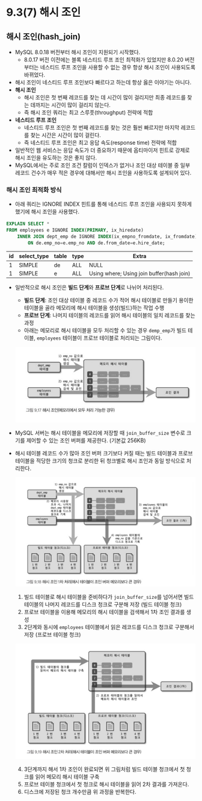 # 9.3(7) 해시 조인

## 해시 조인(hash_join)

- MySQL 8.0.18 버전부터 해시 조인이 지원되기 시작했다.
    - 8.0.17 버전 이전에는 블록 네스티드 루프 조인 최적화가 있었지만 8.0.20 버전부터는 네스티드 루프 조인을 사용할 수 없는 경우 항상 해시 조인이 사용되도록 바뀌었다.
- 해시 조인이 네스티드 루프 조인보다 빠르다고 하는데 항상 옳은 이야기는 아니다.
- **해시 조인**
    - 해시 조인은 첫 번째 레코드를 찾는 데 시간이 많이 걸리지만 최종 레코드를 찾는 데까지는 시간이 많이 걸리지 않는다.
    - 즉 해시 조인 쿼리는 최고 스루풋(throughput) 전략에 적합
- **네스티드 루프 조인**
    - 네스티드 루프 조인은 첫 번째 레코드를 찾는 것은 훨씬 빠르지만 마지막 레코드를 찾는 시간은 시간이 많이 걸린다.
    - 즉 네스티드 루프 조인은 최고 응답 속도(response time) 전략에 적합
- 일반적인 웹 서비스는 응답 속도가 더 중요하기 때문에 옵티마이저 힌트로 강제로 해시 조인을 유도하는 것은 좋지 않다.
- MySQL에서는 주로 조인 조건 칼럼이 인덱스가 없거나 조인 대상 테이블 중 일부 레코드 건수가 매우 적은 경우에 대해서만 해시 조인을 사용하도록 설계되어 있다.

### 해시 조인 최적화 방식

- 아래 쿼리는 IGNORE INDEX 힌트를 통해 네스티드 루프 조인을 사용되지 못하게 했기에 해시 조인을 사용했다.

```sql
EXPLAIN SELECT * 
FROM employees e IGNORE INDEX(PRIMARY, ix_hiredate)
	INNER JOIN dept_emp de IGNORE INDEX(ix_empno_fromdate, ix_fromdate)
		ON de.emp_no=e.emp_no AND de.from_date=e.hire_date;
```

| id | select_type | table | type | Extra |
| --- | --- | --- | --- | --- |
| 1 | SIMPLE | de | ALL | NULL |
| 1 | SIMPLE | e | ALL | Using where; Using join buffer(hash join) |

- 일반적으로 해시 조인은 **빌드 단계**와 **프로브 단계**로 나뉘어 처리된다.
    - **빌드 단계**: 조인 대상 테이블 중 레코드 수가 적어 해시 테이블로 만들기 용이한 테이블을 골라 메모리에 해시 테이블을 생성(빌드)하는 작업 수행
    - **프로브 단계**: 나머지 테이블의 레코드를 읽어 해시 테이블의 일치 레코드를 찾는 과정
    - 아래는 메모리로 해시 테이블을 모두 처리할 수 있는 경우 `demp_emp`가 빌드 테이블, `employees` 테이블이 프로브 테이블로 처리되는 그림이다.

  ![img.png](../../../../image/hash-join-memory.png)

- MySQL 서버는 해시 테이블을 메모리에 저장할 때 `join_buffer_size` 변수로 크기를 제어할 수 있는 조인 버퍼를 제공한다. (기본값 256KB)
- 해시 테이블 레코드 수가 많아 조인 버퍼 크기보다 커질 때는 빌드 테이블과 프로브 테이블을 적당한 크기의 청크로 분리한 뒤 청크별로 해시 조인과 동일 방식으로 처리한다.

  ![img.png](../../../../image/hash-join-chunk.png)

    1. 빌드 테이블로 해시 테이블을 준비하다가 `join_buffer_size`를 넘어서면 빌드 테이블의 나머지 레코드를 디스크 청크로 구분해 저장 (빌드 테이블 청크)
    2. 프로브 테이블을 이용해 메모리의 해시 테이블을 검색해서 1차 조인 결과를 생성
    3. 2단계와 동시에 `employees` 테이블에서 읽은 레코드를 디스크 청크로 구분해서 저장 (프로브 테이블 청크)

  ![img.png](../../../../image/hash-join-chunk2.png)

    4. 3단계까지 해서 1차 조인이 완료되면 위 그림처럼 빌드 테이블 청크에서 첫 청크를 읽어 메모리 해시 테이블 구축
    5. 프로브 테이블 청크에서 첫 청크로 해시 테이블을 읽어 2차 결과를 가져온다.
    6. 디스크에 저장된 청크 개수만큼 위 과정을 반복한다.

